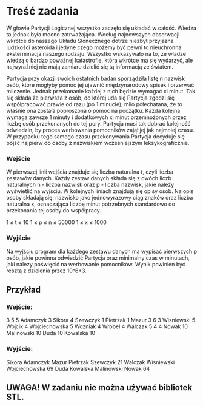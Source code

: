 # Treść zadania

W głowie Partycji Logicznej wszystko zaczęło się układać w całość. Wiedza ta jednak była mocno zatrważająca. Według najnowszych obserwacji wkrótce do naszego Układu Słonecznego dotrze niezbyt przyjazna ludzkości asteroida i jedyne czego możemy być pewni to nieuchronna eksterminacja naszego rodzaju. Wszystko wskazywało na to, że władze wiedzą o bardzo poważnej katastrofie, która wkrótce ma się wydarzyć, ale najwyraźniej nie mają zamiaru dzielić się tą informacją ze światem.

Partycja przy okazji swoich ostatnich badań sporządziła listę n nazwisk osób, które mogłyby pomóc jej ujawnić międzynarodowy spisek i przerwać milczenie. Jednak przekonanie każdej z nich będzie wymagać xi minut. Tak się składa że pierwsza z osób, do której uda się Partycja zgodzi się współpracować prawie od razu (po 1 minucie), miło połechatana, że to właśnie ona została poproszona o pomoc na początku. Każda kolejna wymaga zawsze 1 minuty i dodatkowych xi minut przemnożonych przez liczbę osób przekonanych do tej pory. Partycja musi tak dobrać kolejność odwiedzin, by proces werbowania pomocników zajął jej jak najmniej czasu. W przypadku tego samego czasu przekonywania Partycja decyduje się pójść najpierw do osoby z nazwiskiem wcześniejszym leksykograficznie.

### Wejście

W pierwszej linii wejścia znajduje się liczba naturalna t, czyli liczba zestawów danych. Każdy zestaw danych składa się z dwóch liczb naturalnych n - liczba nazwisk oraz p - liczba nazwisk, jakie należy wyświetlić na wyjściu. W kolejnych liniach znajdują się opisy osób. Na opis osoby składają się: nazwisko jako jednowyrazowy ciąg znaków oraz liczba naturalna x, oznaczająca liczbę minut potrzebnych standardowo do przekonania tej osoby do współpracy.

1 ≤ t ≤ 10
1 ≤ p ≤ n ≤ 50000
1 ≤ x ≤ 1000

### Wyjście

Na wyjściu program dla każdego zestawu danych ma wypisać pierwszych p osób, jakie powinna odwiedzić Partycja oraz minimalny czas w minutach, jaki należy poświęcić na werbowanie pomocników. Wynik powinien być resztą z dzielenia przez 10^6+3.

## Przykład

### Wejście:

3
5 5
Adamczyk 3
Sikora 4
Szewczyk 1
Pietrzak 1
Mazur 3
6 3
Wisniewski 5
Wojcik 4
Wojciechowska 5
Wozniak 4
Wrobel 4
Walczak 5
4 4
Nowak 10
Malinowski 10
Duda 10
Kowalska 10

### Wyjście:

Sikora Adamczyk Mazur Pietrzak Szewczyk
21
Walczak Wisniewski Wojciechowska
69
Duda Kowalska Malinowski Nowak
64

## UWAGA! W zadaniu nie można używać bibliotek STL.
